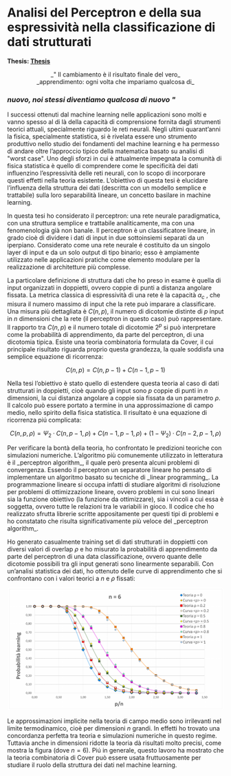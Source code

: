 # Analisi del Perceptron e della sua espressività nella classificazione di dati strutturati

**Thesis: [Thesis](Tesi_Lazzari_Andrea_885250.pdf)**

<div align="center"> _" Il cambiamento è il risultato finale del vero_ </div>
 
<div align="center"> _apprendimento: ogni volta che impariamo qualcosa di_ </div>

### _nuovo, noi stessi diventiamo qualcosa di nuovo "_


I successi ottenuti dal machine learning nelle applicazioni sono molti e vanno
spesso al di là della capacità di comprensione fornita dagli strumenti teorici
attuali, specialmente riguardo le reti neurali. Negli ultimi quarant’anni la fisica,
specialmente statistica, si è rivelata essere uno strumento produttivo nello studio
dei fondamenti del machine learning e ha permesso di andare oltre l’approccio
tipico della matematica basato su analisi di "worst case". Uno degli sforzi in cui è
attualmente impegnata la comunità di fisica statistica è quello di comprendere come
le specificità dei dati influenzino l’espressività delle reti neurali, con lo scopo di
incorporare questi effetti nella teoria esistente. L’obiettivo di questa tesi è elucidare
l’influenza della struttura dei dati (descritta con un modello semplice e trattabile)
sulla loro separabilità lineare, un concetto basilare in machine learning.


In questa tesi ho considerato il perceptron: una rete neurale paradigmatica, con
una struttura semplice e trattabile analiticamente, ma con una fenomenologia già
non banale. Il perceptron è un classificatore lineare, in grado cioè di dividere i dati
di input in due sottoinsiemi separati da un iperpiano. Considerato come una rete
neurale é costituito da un singolo layer di input e da un solo output di tipo binario;
esso è ampiamente utilizzato nelle applicazioni pratiche come elemento modulare
per la realizzazione di architetture più complesse.


La particolare definizione di struttura dati che ho preso in esame è quella di
input organizzati in doppietti, ovvero coppie di punti a distanza angolare fissata.
La metrica classica di espressività di una rete è la capacità $\alpha_c$ , che misura il numero
massimo di input che la rete può imparare a classificare. Una misura più dettagliata
è $C(n, p)$, il numero di dicotomie distinte di $p$ input in $n$ dimensioni che la rete (il
perceptron in questo caso) può rappresentare. Il rapporto tra $C(n, p)$ e il numero
totale di dicotomie $2^p$ si può interpretare come la probabilità di apprendimento, da
parte del perceptron, di una dicotomia tipica.
Esiste una teoria combinatoria formulata da Cover, il cui principale risultato
riguarda proprio questa grandezza, la quale soddisfa una semplice equazione di
ricorrenza:

$$C(n, p) = C(n, p − 1) + C(n − 1, p − 1)$$

Nella tesi l’obiettivo è stato quello di estendere questa teoria al caso di dati
strutturati in doppietti, cioè quando gli input sono $p$ coppie di punti in $n$ dimensioni,
la cui distanza angolare a coppie sia fissata da un parametro $\rho$. Il calcolo può essere
portato a termine in una approssimazione di campo medio, nello spirito della fisica
statistica. Il risultato è una equazione di ricorrenza piú complicata:

$$C(n, p, ρ) = \Psi_2 · C(n, p − 1, ρ) + C(n − 1, p − 1, ρ) + (1 − \Psi_2) · C(n − 2, p − 1, ρ)$$

Per verificare la bontà della teoria, ho confrontato le predizioni teoriche con
simulazioni numeriche. L’algoritmo più comunemente utilizzato in letteratura è il
\_perceptron algorithm_\, il quale però presenta alcuni problemi di convergenza. Essendo
il perceptron un separatore lineare ho pensato di implementare un algoritmo basato
su tecniche di \_linear programming_\. La programmazione lineare si occupa infatti
di studiare algoritmi di risoluzione per problemi di ottimizzazione lineare, ovvero
problemi in cui sono lineari sia la funzione obiettivo (la funzione da ottimizzare),
sia i vincoli a cui essa è soggetta, ovvero tutte le relazioni tra le variabili in gioco.
Il codice che ho realizzato sfrutta librerie scritte appositamente per questi tipi di
problemi e ho constatato che risulta significativamente più veloce del \_perceptron
algorithm_\.


Ho generato casualmente training set di dati strutturati in doppietti con diversi
valori di overlap $\rho$ e ho misurato la probabilità di apprendimento da parte del
perceptron di una data classificazione, ovvero quante delle dicotomie possibili tra
gli input generati sono linearmente separabili. Con un’analisi statistica dei dati, ho
ottenuto delle curve di apprendimento che si confrontano con i valori teorici a $n$ e $\rho$
fissati:

<center> <img src="Images/Plot_Riassunto.png" width=500/> </center>

Le approssimazioni implicite nella teoria di campo medio sono irrilevanti nel
limite termodinamico, cioè per dimensioni $n$ grandi.
 In effetti ho trovato una concordanza perfetta tra teoria e simulazioni numeriche in questo regime. 
 Tuttavia anche in dimensioni ridotte la teoria dà risultati molto precisi, come mostra la figura
(dove $n = 6$). Piú in generale, questo lavoro ha mostrato che la teoria combinatoria
di Cover può essere usata fruttuosamente per studiare il ruolo della struttura dei
dati nel machine learning.


